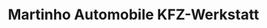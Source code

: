 ---
title: "Martinho Automobile KFZ-Werkstatt"
url: /vlotho/martinho-automobile-kfz-werkstatt/
shop: Autowerkstatt
---